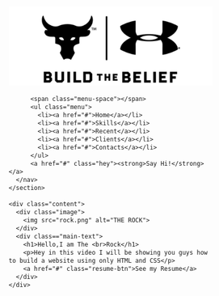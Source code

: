 <!DOCTYPE html>
<html>
  <head>
    <meta charset="utf-8">
    <title>Rock Resume</title>
    <style>
	*{
  box-sizing: border-box;
}

body {
  margin: 0px;
  padding: 0px;
  font: poppins;
}

#main {
  width: 100%;
  height: 50vh;
  position: relative;
}

nav {
  display: flex;
  justify-content: space-around;
  align-items: center;
  position: fixed;
  top: 0;
  left: 0;
  width: 100%;
  background-color: white;
  box-shadow: 5px 10px 30px rgba(0, 0, 0, 0.02);
  Z-index: 1;;
}

.logo img {
  height: 45px;
}

.menu {
  list-style: none;
  display: flex;
}

.menu li a{
  height: 40px;
  line-height: 43px;
  margin: 3px;
  padding: 0px 22px;
  display: flex;
  font-size: 0.8en;
  text-transform: uppercase;
  font-weight: 500;
  letter-spacing: 1px;
  color: gray;
}

a {
  text-decoration: none;
}

.hey {
  color: #39bfbd;
  font-weight: 500;
  font-size: 0.9en;
  border-bottom: 2px solid #39bfbd;
}

.image {
  width: 500px;
  height: 500px;
}

.image img{
  width: 100%;
  height: 100%;
  object-fit: contain;
}

.content {
  display: flex;
  width: 90%;
  justify-content: space-around;
  align-items: center;
  position: absolute;
  left: 45%;
  right: 50%;
  transform: translate(-50%, -50%)
}

.main-text{
  width: 500px;
}

.main-text h1{
  font-size: 3.5en;
  color: #1c3548;
  margin: : 0px 0px 10x 0px;
  line-height: 60px;
}

.main-text p {
  color: grey;
}

.resume-btn {
  width: 190px;
  height: 44px;
  display: flex;
  justify-content: center;
  align-items: center;
  color: white;
  background-color: #1db096;
  border-radius: 20px;
  box-shadow: 5px 10px 30px rgba(24, 139, 119, 0.2);
}

.resume-btn:hover {
  background-color: #23cdaf;
  transition: all ease 0.2s;
}

.menu li a:hover {
   background-color: #23cdaf;
   color: white;
   box-shadow: 5px 10px 30px rgba(24, 139, 119, 0.2);
   transition: all ease 0.2s;
}
    </style>
    <link href="style.css" rel="stylesheet" type="text/css" />
  </head>
  <body>
    <section id="main">
      <nav>
         <a href="#" class="logo">
           <img src="https://github.com/manisha-466/manisha-466.github.io/blob/main/rock_1024x.jpg" alt="The LOGO">
          </a>

          <span class="menu-space"></span>
          <ul class="menu">
            <li><a href="#">Home</a></li>
            <li><a href="#">Skills</a></li>
            <li><a href="#">Recent</a></li>
            <li><a href="#">Clients</a></li>
            <li><a href="#">Contacts</a></li>
          </ul>
          <a href="#" class="hey"><strong>Say Hi!</strong></a>
      </nav>
    </section>

    <div class="content">
      <div class="image">
        <img src="rock.png" alt="THE ROCK">
      </div>
      <div class=="main-text">
        <h1>Hello,I am The <br>Rock</h1>
        <p>Hey in this video I will be showing you guys how to build a website using only HTML and CSS</p>
        <a href="#" class="resume-btn">See my Resume</a>
      </div>
    </div>
  </body>
</html>
